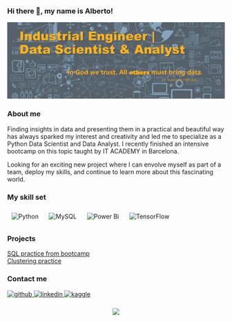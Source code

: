 <h3 align="left">Hi there 👋, my name is Alberto!</h3>

<img src="https://github.com/aachaval/aachaval/blob/main/banner.png" width="1000"/>

<h3 align="left">About me</h3> 
Finding insights in data and presenting them in a practical and beautiful way has always sparked my interest and creativity and led me to specialize as a Python Data Scientist and Data Analyst. I recently finished an intensive bootcamp on this topic taught by IT ACADEMY in Barcelona.

Looking for an exciting new project where I can envolve myself as part of a team, deploy my skills, and continue to learn more about this fascinating world.

<h3 align="left">My skill set</h3> 

<div align="left">  
<img style="margin: 10px" src="https://profilinator.rishav.dev/skills-assets/python-original.svg" alt="Python" height="50" />  
<img style="margin: 10px" src="https://profilinator.rishav.dev/skills-assets/mysql-original-wordmark.svg" alt="MySQL" height="50" />  
<img style="margin: 10px" src="https://profilinator.rishav.dev/skills-assets/powerbi.png" alt="Power Bi" height="50" />  
<img style="margin: 10px" src="https://profilinator.rishav.dev/skills-assets/tensorflow-icon.svg" alt="TensorFlow" height="50" />  
</div>

<h3 align="left">Projects</h3>
<a href="https://github.com/aachaval/Database_MySQL/blob/main/S13_T02_MySQL_Database.ipynb/">SQL practice from bootcamp</a><br/>
<a href="https://github.com/aachaval/Unsupervised_Learning-_Clustering/blob/main/S11_T01_Unsupervised_Learning%20_Clustering.ipynb">Clustering practice</a>



<h3 align="left">Contact me</h3>
<div align="left">
<a href="https://github.com/aachaval" target="_blank">
<img src=https://img.shields.io/badge/github-%2324292e.svg?&style=for-the-badge&logo=github&logoColor=white alt=github style="margin-bottom: 5px;" />
</a>
<a href="https://linkedin.com/in/albertoachaval" target="_blank">
<img src=https://img.shields.io/badge/linkedin-%231E77B5.svg?&style=for-the-badge&logo=linkedin&logoColor=white alt=linkedin style="margin-bottom: 5px;" />
</a>
<a href="https://www.kaggle.com/albertoar" target="_blank">
<img src=https://img.shields.io/badge/kaggle-%2344BAE8.svg?&style=for-the-badge&logo=kaggle&logoColor=white alt=kaggle style="margin-bottom: 5px;" />
</a>  
</div>  

<br/>  

<div align="center">
<img src="https://komarev.com/ghpvc/?username=aachaval&&style=flat-square" align="center" />
</div>  
